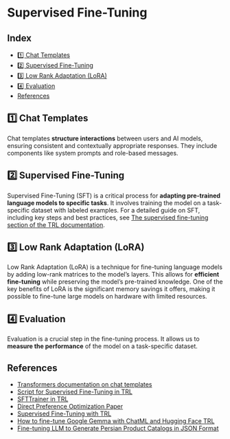 # Supervised Fine-Tuning

## Index

- [1️⃣ Chat Templates](#1️⃣-chat-templates)
- [2️⃣ Supervised Fine-Tuning](#2️⃣-supervised-fine-tuning)
- [3️⃣ Low Rank Adaptation (LoRA)](#3️⃣-low-rank-adaptation-lora)
- [4️⃣ Evaluation](#4️⃣-evaluation)
- [References](#references)

## 1️⃣ Chat Templates

Chat templates **structure interactions** between users and AI models, ensuring consistent and contextually appropriate responses. They include components like system prompts and role-based messages.






## 2️⃣ Supervised Fine-Tuning

Supervised Fine-Tuning (SFT) is a critical process for **adapting pre-trained language models to specific tasks**. It involves training the model on a task-specific dataset with labeled examples. For a detailed guide on SFT, including key steps and best practices, see [The supervised fine-tuning section of the TRL documentation](https://huggingface.co/docs/trl/en/sft_trainer).


## 3️⃣ Low Rank Adaptation (LoRA)

Low Rank Adaptation (LoRA) is a technique for fine-tuning language models by adding low-rank matrices to the model’s layers. This allows for **efficient fine-tuning** while preserving the model’s pre-trained knowledge. One of the key benefits of LoRA is the significant memory savings it offers, making it possible to fine-tune large models on hardware with limited resources.


## 4️⃣ Evaluation

Evaluation is a crucial step in the fine-tuning process. It allows us to **measure the performance** of the model on a task-specific dataset.


## References

- [Transformers documentation on chat templates](https://huggingface.co/docs/transformers/main/en/chat_templating)
- [Script for Supervised Fine-Tuning in TRL](https://github.com/huggingface/trl/blob/main/examples/scripts/sft.py)
- [SFTTrainer in TRL](https://huggingface.co/docs/trl/main/en/sft_trainer)
- [Direct Preference Optimization Paper](https://arxiv.org/abs/2305.18290)
- [Supervised Fine-Tuning with TRL](https://huggingface.co/docs/trl/main/en/tutorials/supervised_finetuning)
- [How to fine-tune Google Gemma with ChatML and Hugging Face TRL](https://github.com/huggingface/alignment-handbook)
- [Fine-tuning LLM to Generate Persian Product Catalogs in JSON Format](https://huggingface.co/learn/cookbook/en/fine_tuning_llm_to_generate_persian_product_catalogs_in_json_format)